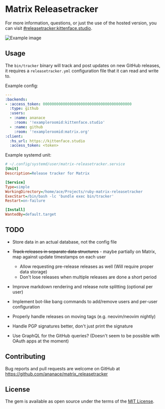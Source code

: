 # Matrix Releasetracker

For more information, questions, or just the use of the hosted version, you can visit [#releasetracker:kittenface.studio](https://matrix.to/#/#releasetracker:kittenface.studio).

![Example image](https://i.imgur.com/iAP1rMs.png)

## Usage

The `bin/tracker` binary will track and post updates on new GitHub releases, it requires a `releasetracker.yml` configuration file that it can read and write to.

Example config:

```yaml
---
:backends:
- :access_token: 0000000000000000000000000000000000000000
  :type: github
  :users:
  - :name: ananace
    :room: '!exampleroomid:kittenface.studio'
  - :name: github
    :room: '!exampleroomid:matrix.org'
:client:
  :hs_url: https://kittenface.studio
  :access_token: <token>
```

Example systemd unit:

```ini
# ~/.config/systemd/user/matrix-releasetracker.service
[Unit]
Description=Release tracker for Matrix

[Service]
Type=simple
WorkingDirectory=/home/ace/Projects/ruby-matrix-releasetracker
ExecStart=/bin/bash -lc 'bundle exec bin/tracker'
Restart=on-failure

[Install]
WantedBy=default.target
```

## TODO

- Store data in an actual database, not the config file
- ~~Track releases in separate data structures~~ - maybe partially on Matrix, map against update timestamps on each user
  - Allow requesting pre-release releases as well (Will require proper data storage)
  - Don't lose releases when multiple releases are done a short period
- Improve markdown rendering and release note splitting (optional per user)
- Implement bot-like bang commands to add/remove users and per-user configuration
- Properly handle releases on moving tags (e.g. neovim/neovim nightly)
- Handle PGP signatures better, don't just print the signature

- Use GraphQL for the GitHub queries? (Doesn't seem to be possible with OAuth apps at the moment)

## Contributing

Bug reports and pull requests are welcome on GitHub at https://github.com/ananace/matrix_releasetracker

## License

The gem is available as open source under the terms of the [MIT License](https://opensource.org/licenses/MIT).
